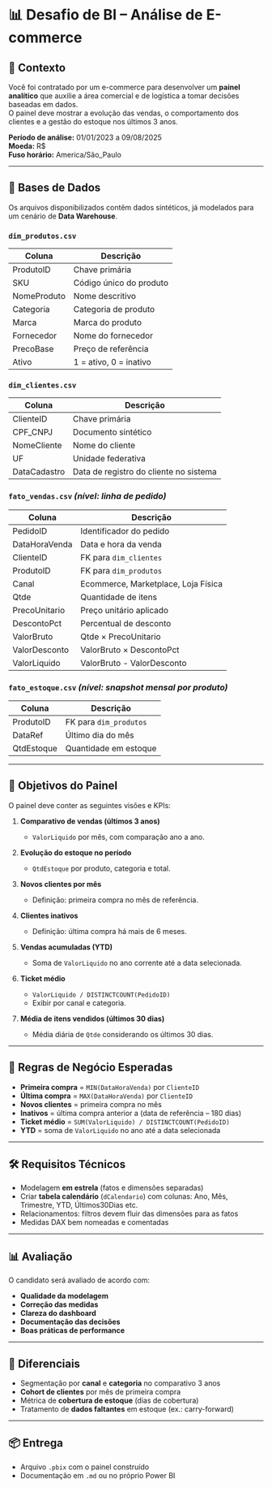 
# 📊 Desafio de BI – Análise de E-commerce

## 📌 Contexto
Você foi contratado por um e-commerce para desenvolver um **painel analítico** que auxilie a área comercial e de logística a tomar decisões baseadas em dados.  
O painel deve mostrar a evolução das vendas, o comportamento dos clientes e a gestão do estoque nos últimos 3 anos.

**Período de análise:** 01/01/2023 a 09/08/2025  
**Moeda:** R$  
**Fuso horário:** America/São_Paulo

---

## 📂 Bases de Dados
Os arquivos disponibilizados contêm dados sintéticos, já modelados para um cenário de **Data Warehouse**.

### `dim_produtos.csv`
| Coluna       | Descrição |
|--------------|-----------|
| ProdutoID    | Chave primária |
| SKU          | Código único do produto |
| NomeProduto  | Nome descritivo |
| Categoria    | Categoria de produto |
| Marca        | Marca do produto |
| Fornecedor   | Nome do fornecedor |
| PrecoBase    | Preço de referência |
| Ativo        | 1 = ativo, 0 = inativo |

### `dim_clientes.csv`
| Coluna       | Descrição |
|--------------|-----------|
| ClienteID    | Chave primária |
| CPF_CNPJ     | Documento sintético |
| NomeCliente  | Nome do cliente |
| UF           | Unidade federativa |
| DataCadastro | Data de registro do cliente no sistema |

### `fato_vendas.csv` *(nível: linha de pedido)*
| Coluna         | Descrição |
|----------------|-----------|
| PedidoID       | Identificador do pedido |
| DataHoraVenda  | Data e hora da venda |
| ClienteID      | FK para `dim_clientes` |
| ProdutoID      | FK para `dim_produtos` |
| Canal          | Ecommerce, Marketplace, Loja Física |
| Qtde           | Quantidade de itens |
| PrecoUnitario  | Preço unitário aplicado |
| DescontoPct    | Percentual de desconto |
| ValorBruto     | Qtde × PrecoUnitario |
| ValorDesconto  | ValorBruto × DescontoPct |
| ValorLiquido   | ValorBruto - ValorDesconto |

### `fato_estoque.csv` *(nível: snapshot mensal por produto)*
| Coluna       | Descrição |
|--------------|-----------|
| ProdutoID    | FK para `dim_produtos` |
| DataRef      | Último dia do mês |
| QtdEstoque   | Quantidade em estoque |

---

## 🎯 Objetivos do Painel
O painel deve conter as seguintes visões e KPIs:

1. **Comparativo de vendas (últimos 3 anos)**  
   - `ValorLiquido` por mês, com comparação ano a ano.

2. **Evolução do estoque no período**  
   - `QtdEstoque` por produto, categoria e total.

3. **Novos clientes por mês**  
   - Definição: primeira compra no mês de referência.

4. **Clientes inativos**  
   - Definição: última compra há mais de 6 meses.

5. **Vendas acumuladas (YTD)**  
   - Soma de `ValorLiquido` no ano corrente até a data selecionada.

6. **Ticket médio**  
   - `ValorLiquido / DISTINCTCOUNT(PedidoID)`  
   - Exibir por canal e categoria.

7. **Média de itens vendidos (últimos 30 dias)**  
   - Média diária de `Qtde` considerando os últimos 30 dias.

---

## 📏 Regras de Negócio Esperadas
- **Primeira compra** = `MIN(DataHoraVenda)` por `ClienteID`  
- **Última compra** = `MAX(DataHoraVenda)` por `ClienteID`  
- **Novos clientes** = primeira compra no mês  
- **Inativos** = última compra anterior a (data de referência – 180 dias)  
- **Ticket médio** = `SUM(ValorLiquido) / DISTINCTCOUNT(PedidoID)`  
- **YTD** = soma de `ValorLiquido` no ano até a data selecionada  

---

## 🛠 Requisitos Técnicos
- Modelagem **em estrela** (fatos e dimensões separadas)  
- Criar **tabela calendário** (`dCalendario`) com colunas: Ano, Mês, Trimestre, YTD, Últimos30Dias etc.  
- Relacionamentos: filtros devem fluir das dimensões para as fatos  
- Medidas DAX bem nomeadas e comentadas

---

## 📊 Avaliação
O candidato será avaliado de acordo com:
- **Qualidade da modelagem**  
- **Correção das medidas**  
- **Clareza do dashboard**  
- **Documentação das decisões**  
- **Boas práticas de performance**

---

## 🚀 Diferenciais
- Segmentação por **canal** e **categoria** no comparativo 3 anos  
- **Cohort de clientes** por mês de primeira compra  
- Métrica de **cobertura de estoque** (dias de cobertura)  
- Tratamento de **dados faltantes** em estoque (ex.: carry-forward)

---

## 📦 Entrega
- Arquivo `.pbix` com o painel construído  
- Documentação em `.md` ou no próprio Power BI  
